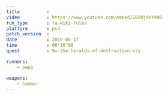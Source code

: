 ```yaml
---
title          :
video          : https://www.youtube.com/embed/Z6OUjdeY9d8
run_type       : ta-wiki-rules
platform       : ps4
patch_version  : 
date           : 2019-05-17
time           : 06'16"68
quest          : 9★-the-heralds-of-destruction-cry

runners:
    - pepo

weapons:
    - hammer
---
```

